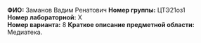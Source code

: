 **ФИО:** Заманов Вадим Ренатович
**Номер группы:** ЦТЭ21оз1  
**Номер лабораторной:** Х  
**Номер варианта:** 8
**Краткое описание предметной области:**  Медиатека.  